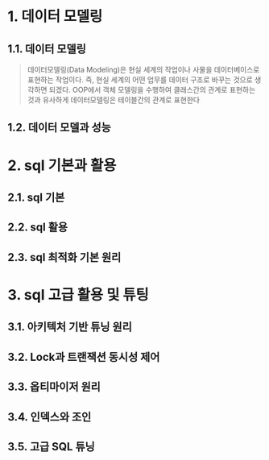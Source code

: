 # 1. 데이터 모델링

## 1.1. 데이터 모델링

> 데이터모델링(Data Modeling)은 현실 세계의 작업이나 사물을 데이터베이스로 표현하는 작업이다. 
> 즉, 현실 세계의 어떤 업무를 데이터 구조로 바꾸는 것으로 생각하면 되겠다. 
> OOP에서 객체 모델링을 수행하여 클래스간의 관계로 표현하는 것과 유사하게 데이터모델링은 테이블간의 관계로 표현한다



## 1.2. 데이터 모델과 성능



# 2. sql 기본과 활용

## 2.1. sql 기본

## 2.2. sql 활용

## 2.3. sql 최적화 기본 원리



# 3. sql 고급 활용 및 튜팅

## 3.1. 아키텍처 기반 튜닝 원리

## 3.2. Lock과 트랜잭션 동시성 제어

## 3.3. 옵티마이저 원리

## 3.4. 인덱스와 조인

## 3.5. 고급 SQL 튜닝



